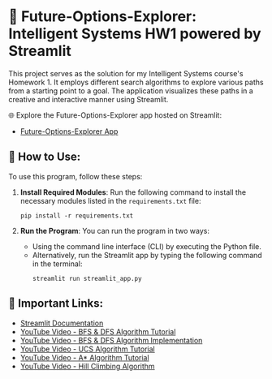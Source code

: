 # 🔎 Future-Options-Explorer: Intelligent Systems HW1 powered by Streamlit

This project serves as the solution for my Intelligent Systems course's Homework 1. It employs different search algorithms to explore various paths from a starting point to a goal. The application visualizes these paths in a creative and interactive manner using Streamlit.

🌐 Explore the Future-Options-Explorer app hosted on Streamlit:

- [Future-Options-Explorer App](https://future-options-explorer.streamlit.app/)

## 📌 How to Use:

To use this program, follow these steps:

1. **Install Required Modules**:
   Run the following command to install the necessary modules listed in the `requirements.txt` file:

   ```
   pip install -r requirements.txt
   ```

2. **Run the Program**:
   You can run the program in two ways:
   - Using the command line interface (CLI) by executing the Python file.
   - Alternatively, run the Streamlit app by typing the following command in the terminal:
     ```
     streamlit run streamlit_app.py
     ```

## 📌 Important Links:

- [Streamlit Documentation](https://docs.streamlit.io/)
- [YouTube Video - BFS & DFS Algorithm Tutorial](https://www.youtube.com/watch?v=Zt54zJmrAzs&t=579s)
- [YouTube Video - BFS & DFS Algorithm Implementation](https://www.youtube.com/watch?v=qvuradSkOd0&t=1068s)
- [YouTube Video - UCS Algorithm Tutorial](https://www.youtube.com/watch?v=OYGg8N7ORxE&t=44s)
- [YouTube Video - A\* Algorithm Tutorial](https://www.youtube.com/watch?v=XXk_EAHPXp4&t=52s)
- [YouTube Video - Hill Climbing Algorithm](https://www.geeksforgeeks.org/introduction-hill-climbing-artificial-intelligence/)
